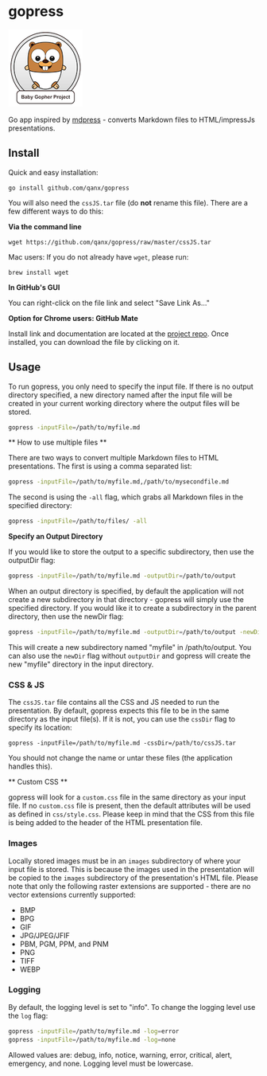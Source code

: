 # gopress

[![baby-gopher](images/babygopher-badge.png)](http://www.babygopher.org)

Go app inspired by [mdpress](https://github.com/egonSchiele/mdpress) - converts Markdown files to HTML/impressJs presentations.

## Install

Quick and easy installation:

```
go install github.com/qanx/gopress
```

You will also need the `cssJS.tar` file (do **not** rename this file). There are a few different ways to do this:

**Via the command line**

```
wget https://github.com/qanx/gopress/raw/master/cssJS.tar
```

Mac users: If you do not already have `wget`, please run:
```
brew install wget
```

**In GitHub's GUI**

You can right-click on the file link and select "Save Link As..."

**Option for Chrome users: GitHub Mate**

Install link and documentation are located at the [project repo](https://github.com/camsong/chrome-github-mate). Once installed, you can download the file by clicking on it.

## Usage

To run gopress, you only need to specify the input file. If there is no output directory specified, a new directory named after the input file will be created in your current working directory where the output files will be stored.

```bash
gopress -inputFile=/path/to/myfile.md
```

** How to use multiple files **

There are two ways to convert multiple Markdown files to HTML presentations. The first is using a comma separated
list:

```bash
gopress -inputFile=/path/to/myfile.md,/path/to/mysecondfile.md
```

The second is using the `-all` flag, which grabs all Markdown files in the specified directory:

```bash
gopress -inputFile=/path/to/files/ -all
```

**Specify an Output Directory**

If you would like to store the output to a specific subdirectory, then use the outputDir flag:

```bash
gopress -inputFile=/path/to/myfile.md -outputDir=/path/to/output
```

When an output directory is specified, by default the application will not create a new subdirectory in that directory - gopress will simply use the specified directory. If you would like it to create a subdirectory in the parent directory, then use the newDir flag:

```bash
gopress -inputFile=/path/to/myfile.md -outputDir=/path/to/output -newDir
```

This will create a new subdirectory named "myfile" in /path/to/output. You can also use the `newDir` flag without `outputDir` and gopress will create the new "myfile" directory in the input directory.

### CSS & JS

The `cssJS.tar` file contains all the CSS and JS needed to run the presentation. By default, gopress expects this file to be in the same directory as the input file(s). If it is not, you can use the `cssDir` flag to specify its location:

```
gopress -inputFile=/path/to/myfile.md -cssDir=/path/to/cssJS.tar
```

You should not change the name or untar these files (the application handles this).

** Custom CSS **

gopress will look for a `custom.css` file in the same directory as your input file.
If no `custom.css` file is present, then the default attributes will be used as defined in `css/style.css`.
Please keep in mind that the CSS from this file is being added to the header of the HTML presentation file.

### Images

Locally stored images must be in an `images` subdirectory of where your input file is stored. This is because
the images used in the presentation will be copied to the `images` subdirectory of the presentation's HTML file. Please note that only the following raster extensions are supported - there are no vector extensions currently supported:

* BMP
* BPG
* GIF
* JPG/JPEG/JFIF
* PBM, PGM, PPM, and PNM
* PNG
* TIFF
* WEBP

### Logging

By default, the logging level is set to "info". To change the logging level use the `log` flag:

```bash
gopress -inputFile=/path/to/myfile.md -log=error
gopress -inputFile=/path/to/myfile.md -log=none
```

Allowed values are: debug, info, notice, warning, error, critical, alert, emergency, and none. Logging level must be lowercase.
